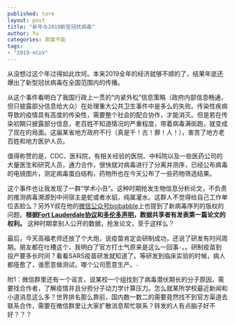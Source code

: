```yaml
---
published: ture
layout: post
title: "新年与2019新型冠状病毒"
author: Yu
categories: 聚类不能
tags:
- "2019-nCoV"
---
```


从没想过这个年过得如此坎坷。本来2019全年的经济就够不顺的了，结果年底还爆出了新型冠状病毒在全国范围内的传播。

从这个事件看明白了我国行政上一贯的“内紧外松”信息策略（政府内部信息畅通，但只披露部分信息给大众）在处理重大公共卫生事件中是多么的失败。传染性疾病导致的疫情具有高度的传染性，需要整个社会的配合协作，才能消灭。但是若在传染初期只披露部分信息，老百姓不知道情况的严重程度，带着病毒满街跑，就变成了现在的局面。这届某省地方政府不行（真是千！古！罪！人！），害苦了地方老百姓和地方医护人员。

值得称赞的是，CDC、医科院，有相关经验的医院、中科院以及一些医药公司的大量医生和研究人员，通力合作，很快就对病毒进行了分离并测序，已经公布病毒的电镜图片，测定病毒蛋白结构，药物所也在今天公布了一些药物筛选结果。

这个事件也让我发现了一群<q>学术小丑</q>。这种时期抢发生物信息分析论文，不负责的推测病毒溯源到中间宿主是蛇或者水貂，纯属灌水。这群人不觉得给自己工作单位丢脸么？另外Y叔在他的[微信公众号biobabble](https://mp.weixin.qq.com/s/1ydwtadMAIyjqNxWwgO7wA)上也提到了新病毒序列的版权的问题。**根据[Fort Lauderdale协议](https://en.wikipedia.org/wiki/Fort_Lauderdale_Agreement)和[多伦多声明](https://www.genome.gov/27533540/2009-news-feature-prepublication-data-sharing-the-toronto-statement)，数据共享者有发表第一篇论文的权利。** 这种时期拿别人公开的数据，抢发论文，至于这样么？

最后，今天高福老师还放了个大炮，说疫苗肯定会研制成功，还说了研发有时间周期。朋友都在吐槽这个，我明白了官方打士气原来是这么一回事<code>_-_</code>。。研制疫苗到投产要多长时间？看看SARS疫苗研发就知道了。等研发到临床实验的时候，病人都痊愈了，谁愿意做测试，哪个公司愿意生产。<code>_-_</code>

附1：微信群里还有一个谣言，说某校一个组找到了病毒潜伏期长的分子原因，需要找合作者，了解疫情并且分担分子动力学计算压力。怎么就某所学校最近新闻和小道消息这么多？世界排名那么靠前，国内数一数二的需要竟然找不到官方渠道去联系合作，需要在微信群里让大家扩散消息帮忙联系？转发的人有点脑子好不好？？？
